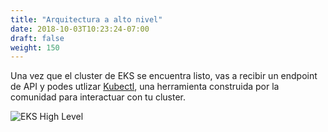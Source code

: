 ```yaml
---
title: "Arquitectura a alto nivel"
date: 2018-10-03T10:23:24-07:00
draft: false
weight: 150
---
```



Una vez que el cluster de EKS se encuentra listo, vas a recibir un endpoint de API y podes utlizar [ Kubectl](https://kubernetes.io/docs/reference/kubectl/kubectl/), una herramienta construida por la comunidad para interactuar con tu cluster.

![EKS High Level](/images/introduction/eks-high-level.svg)
